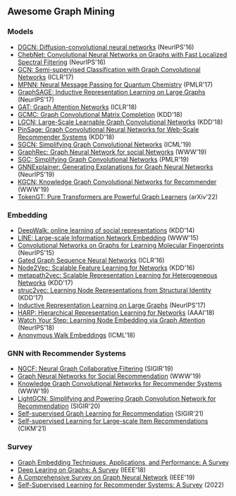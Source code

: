 ## Awesome Graph Mining


### Models

* [DGCN: Diffusion-convolutional neural networks](https://arxiv.org/pdf/1511.02136.pdf) (NeurIPS'16)
* [ChebNet: Convolutional Neural Networks on Graphs with Fast Localized Spectral Filtering](https://arxiv.org/pdf/1606.09375.pdf) (NeurIPS'16)
* [GCN: Semi-supervised Classification with Graph Convolutional Networks](https://arxiv.org/pdf/1609.02907.pdf) (ICLR'17)
* [MPNN: Neural Message Passing for Quantum Chemistry](https://arxiv.org/pdf/1704.01212.pdf) (PMLR'17)
* [GraphSAGE: Inductive Representation Learning on Large Graphs](https://arxiv.org/pdf/1706.02216.pdf) (NeurIPS'17)
* [GAT: Graph Attention Networks](https://arxiv.org/pdf/1710.10903.pdf) (ICLR'18)
* [GCMC: Graph Convolutional Matrix Completion](https://arxiv.org/pdf/1706.02263.pdf) (KDD'18)
* [LGCN: Large-Scale Learnable Graph Convolutional Networks](https://arxiv.org/pdf/1808.03965.pdf) (KDD'18)
* [PinSage: Graph Convolutional Neural Networks for Web-Scale Recommender Systems](https://arxiv.org/pdf/1806.01973.pdf) (KDD'18)
* [SGCN: Simplifying Graph Convolutional Networks](http://proceedings.mlr.press/v97/wu19e/wu19e.pdf) (ICML'19)
* [GraphRec: Graph Neural Network for social Networks](https://arxiv.org/pdf/1902.07243.pdf) (WWW'19)
* [SGC: Simplifying Graph Convolutional Networks](https://arxiv.org/pdf/1902.07153.pdf) (PMLR'19)
* [GNNExplainer: Generating Explanations for Graph Neural Networks](https://arxiv.org/pdf/1903.03894.pdf) (NeurIPS'19)
* [KGCN: Knowledge Graph Convolutional Networks for Recommender](https://arxiv.org/pdf/1904.12575.pdf) (WWW'19)
* [TokenGT: Pure Transformers are Powerful Graph Learners](https://arxiv.org/pdf/2207.02505.pdf) (arXiv'22)


### Embedding

* [DeepWalk: online learning of social representations](https://arxiv.org/pdf/1403.6652.pdf) (KDD'14)
* [LINE: Large-scale Information Network Embedding](https://arxiv.org/pdf/1503.03578.pdf) (WWW'15)
* [Convolutional Networks on Graphs for Learning Molecular Fingerprints](https://arxiv.org/pdf/1509.09292.pdf) (NeurIPS'15)
* [Gated Graph Sequence Neural Networks](https://arxiv.org/pdf/1511.05493.pdf) (ICLR'16)
* [Node2Vec: Scalable Feature Learning for Networks](https://arxiv.org/pdf/1607.00653.pdf) (KDD'16)
* [metapath2vec: Scalable Representation Learning for Heterogeneous Networks](https://ericdongyx.github.io/papers/KDD17-dong-chawla-swami-metapath2vec.pdf) (KDD'17)
* [struc2vec: Learning Node Representations from Structural Identity](https://arxiv.org/pdf/1704.03165.pdf) (KDD'17)
* [Inductive Representation Learning on Large Graphs](https://arxiv.org/pdf/1706.02216.pdf) (NeurIPS'17)
* [HARP: Hierarchical Representation Learning for Networks](https://arxiv.org/pdf/1706.07845.pdf) (AAAI'18)
* [Watch Your Step: Learning Node Embedding via Graph Attention](https://arxiv.org/pdf/1710.09599.pdf) (NeurIPS'18)
* [Anonymous Walk Embeddings](https://arxiv.org/pdf/1805.11921.pdf) (ICML'18)


### GNN with Recommender Systems

* [NGCF: Neural Graph Collaborative Filtering](https://arxiv.org/pdf/1905.08108.pdf) (SIGIR'19)
* [Graph Neural Networks for Social Recommendation](https://arxiv.org/pdf/1902.07243.pdf) (WWW'19)
* [Knowledge Graph Convolutional Networks for Recommender Systems](https://arxiv.org/pdf/1904.12575.pdf) (WWW'19) 
* [LightGCN: Simplifying and Powering Graph Convolution Network for Recommendation](https://arxiv.org/pdf/2002.02126.pdf) (SIGIR'20)
* [Self-supervised Graph Learning for Recommendation](https://dl.acm.org/doi/pdf/10.1145/3404835.3462862) (SIGIR'21)
* [Self-supervised Learning for Large-scale Item Recommendations](https://dl.acm.org/doi/pdf/10.1145/3459637.3481952) (CIKM'21)

### Survey
* [Graph Embedding Techniques, Applications, and Performance: A Survey](https://arxiv.org/pdf/1705.02801.pdf)
* [Deep Learing on Graphs: A Survey](https://arxiv.org/pdf/1812.04202.pdf) (IEEE'18)
* [A Comprehensive Survey on Graph Neural Network](https://arxiv.org/pdf/1901.00596.pdf) (IEEE'19)
* [Self-Supervised Learning for Recommender Systems: A Survey](https://arxiv.org/pdf/2203.15876.pdf) (2022)
